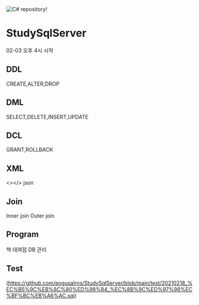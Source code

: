 ![C# repository!](https://github-readme-stats.vercel.app/api?username=eogusalrns&show_icons=true&theme=cobalt)
# StudySqlServer
02-03 오후 4시 시작


## DDL
CREATE,ALTER,DROP

## DML
SELECT,DELETE,INSERT,UPDATE


## DCL
GRANT,ROLLBACK

## XML
<></>
json

## Join
Inner join
Outer join

## Program
책 대여점 DB 관리


## Test
(https://github.com/eogusalrns/StudySqlServer/blob/main/test/20210218_%EC%B5%9C%EB%8C%80%ED%98%84_%EC%8B%9C%ED%97%98%EC%BF%BC%EB%A6%AC.sql)
